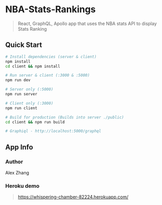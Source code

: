 # NBA-Stats-Rankings

> React, GraphQL, Apollo app that uses the NBA stats API to display Stats Ranking

## Quick Start

```bash
# Install dependencies (server & client)
npm install
cd client && npm install

# Run server & client (:3000 & :5000)
npm run dev

# Server only (:5000)
npm run server

# Client only (:3000)
npm run client

# Build for production (Builds into server ./public)
cd client && npm run build

# Graphiql - http://localhost:5000/graphql
```

## App Info

### Author

Alex Zhang

### Heroku demo
>https://whispering-chamber-82224.herokuapp.com/
